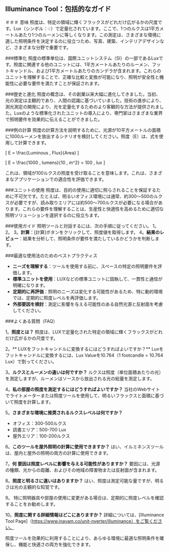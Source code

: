 ## Illuminance Tool：包括的なガイド

＃＃＃ 意味
照度は、特定の領域に輝くフラックスがどれだけ広がるかの尺度です。Lux（シンボル：💡）で定量化されています。ここで、1つのルクスは1平方メートルあたり1つのルーメンに等しくなります。この測定は、さまざまな環境に適した照明条件を決定するのに役立つため、写真、建築、インテリアデザインなど、さまざまな分野で重要です。

###標準化
照度の標準単位は、国際ユニットシステム（SI）の一部であるLuxです。照度に関連する他のユニットには、1平方メートルあたりのルーメン、フットキャンドル、および1平方メートルあたりのカンデラが含まれます。これらのユニットを理解することで、正確な比較と変換が可能になり、照明が安全性と機能性に必要な要件を満たすことが保証されます。

###歴史と進化
照度の概念は、その創業以来大幅に進化してきました。当初、光の測定は主観的であり、人間の認識に基づいていました。技術の進歩により、測光測定の開発により、光を定量化するためのより客観的な方法が提供されました。Luxのような標準化されたユニットの導入により、専門家はさまざまな業界で照明要件を効果的に伝えることができました。

###例の計算
照度の計算方法を説明するために、光源が10平方メートルの面積に1000ルーメンを放出するシナリオを検討してください。照度（E）は、式を使用して計算できます。

\[ E = \frac{Luminous \, Flux}{Area} \]

\[ E = \frac{1000 \, lumens}{10 \, m^2} = 100 \, lux \]

これは、領域が100ルクスの照度を受け取ることを意味します。これは、さまざまなアプリケーションでの適合性を評価できます。

###ユニットの使用
照度は、目的の使用に適切に照らされることを保証するために不可欠です。たとえば、明るいオフィス環境には通常、約300〜500のルクスが必要ですが、読み取りエリアには約500〜700ルクスが必要になる場合があります。これらの要件を理解することは、生産性と快適性を高めるために適切な照明ソリューションを選択するのに役立ちます。

###使用ガイド
照明ツールと対話するには、次の手順に従ってください。
1。
2。
3。**計算**：[計算]ボタンをクリックして、照度値を取得します。
4。**結果のレビュー**：結果を分析して、照明条件が要件を満たしているかどうかを判断します。

###最適な使用法のためのベストプラクティス
-  **ニーズを理解する**：ツールを使用する前に、スペースの特定の照明要件を評価します。
-  **標準ユニットを使用**：LUXなどの標準ユニットに固執して、一貫性と通信が明確になります。
-  **定期的に再評価**：照明のニーズは変化する可能性があるため、特に動的環境では、定期的に照度レベルを再評価します。
-  **外部要因を検討**：測定に影響を与える可能性のある自然光源と反射面を考慮してください。

###よくある質問（FAQ）

1。**照度とは？**
照度は、LUXで定量化された特定の領域に輝くフラックスがどれだけ広がるかの尺度です。

2。** LUXをフットキャンドルに変換するにはどうすればよいですか？**
Luxをフットキャンドルに変換するには、Lux Valueを10.764（1 footcandle = 10.764 Lux）で割ってください。

3。**ルクスとルーメンの違いは何ですか？**
ルクスは照度（単位面積あたりの光）を測定しますが、ルーメンはソースから放出される光の総量を測定します。

4。**私の部屋の照度を測定するにはどうすればよいですか？**
当社のWebサイトでライトメーターまたは照度ツールを使用して、明るいフラックスと面積に基づいて照度を計算します。

5。**さまざまな環境に推奨されるルクスレベルは何ですか？**
- オフィス：300-500ルクス
- 読書エリア：500-700 Lux
- 屋外エリア：100-200ルクス

6。**このツールを屋外照明の計算に使用できますか？**
はい、イルミネンスツールは、屋内と屋外の照明の両方の計算に使用できます。

7。**何 要因は照度レベルに影響を与える可能性がありますか？**
要因には、光源の種類、光からの距離、およびその地域の障害物または反射面が含まれます。

8。**照度と明るさに違いはありますか？**
はい、照度は測定可能な量ですが、明るさは光の主観的な知覚です。

9。
特に照明器具や部屋の使用に変更がある場合は、定期的に照度レベルを確認することをお勧めします。

10。**照度に関する詳細情報はどこにありますか？**
詳細については、[Illuminance Tool Page]（https://www.inayam.co/unit-nverter/illuminance）をご覧ください。

照度ツールを効果的に利用することにより、あらゆる環境に最適な照明条件を確保し、機能と快適さの両方を強化できます。